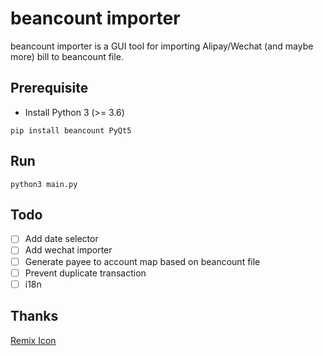 # beancount importer

beancount importer is a GUI tool for importing Alipay/Wechat (and maybe more) bill to beancount file.

## Prerequisite

- Install Python 3 (>= 3.6)

```
pip install beancount PyQt5
```

## Run

```
python3 main.py
```

## Todo

- [ ] Add date selector
- [ ] Add wechat importer
- [ ] Generate payee to account map based on beancount file
- [ ] Prevent duplicate transaction
- [ ] i18n

## Thanks

[Remix Icon](https://remixicon.com/)
